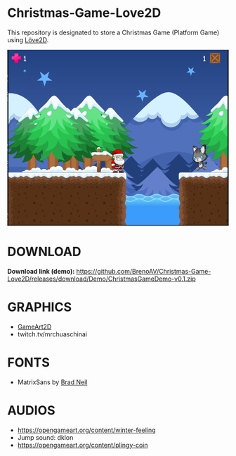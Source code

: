 # Christmas-Game-Love2D

This repository is designated to store a Christmas Game (Platform Game) using [Löve2D](https://www.love2d.org).

![Image from the game](imgs/img1.png)

# DOWNLOAD

**Download link (demo):** https://github.com/BrenoAV/Christmas-Game-Love2D/releases/download/Demo/ChristmasGameDemo-v0.1.zip

# GRAPHICS

- [GameArt2D](https://www.gameart2d.com/freebies.html)
- twitch.tv/mrchuaschinai

# FONTS

- MatrixSans by [Brad Neil](https://fontesk.com/designer/brad-neil/)

# AUDIOS

- https://opengameart.org/content/winter-feeling
- Jump sound: dklon
- https://opengameart.org/content/plingy-coin
